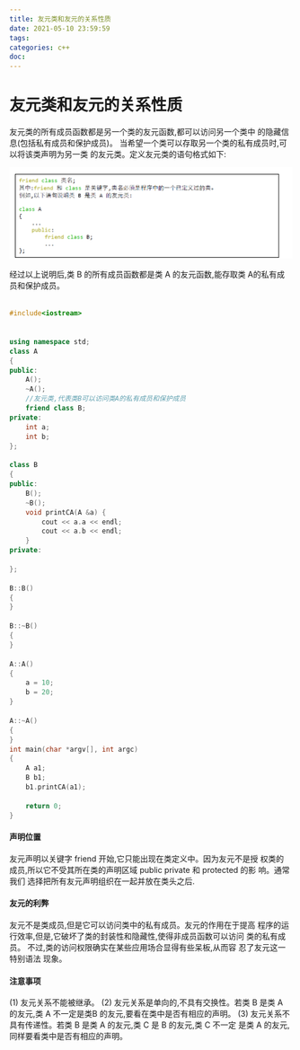 ```yaml
---
title: 友元类和友元的关系性质
date: 2021-05-10 23:59:59
tags:
categories: c++
doc:
---
```


# 友元类和友元的关系性质

友元类的所有成员函数都是另一个类的友元函数,都可以访问另一个类中
的隐藏信息(包括私有成员和保护成员)。
当希望一个类可以存取另一个类的私有成员时,可以将该类声明为另一类
的友元类。定义友元类的语句格式如下:

![1620662507126](/images/javawz/1620662507126.png)

 经过以上说明后,类 B 的所有成员函数都是类 A 的友元函数,能存取类 A的私有成员和保护成员。



```cpp

#include<iostream>


using namespace std;
class A
{
public:
	A();
	~A();
	//友元类,代表类B可以访问类A的私有成员和保护成员
	friend class B;
private:
	int a;
	int b;
};

class B
{
public:
	B();
	~B();
	void printCA(A &a) {
		cout << a.a << endl;
		cout << a.b << endl;
	}
private:

};

B::B()
{
}

B::~B()
{
}

A::A()
{
	a = 10;
	b = 20;
}

A::~A()
{
}
int main(char *argv[], int argc)
{
	A a1;
	B b1;
	b1.printCA(a1);

	return 0;
}

```



#### 声明位置

友元声明以关键字 friend 开始,它只能出现在类定义中。因为友元不是授
权类的 成员,所以它不受其所在类的声明区域 public private 和 protected 的影
响。通常我们 选择把所有友元声明组织在一起并放在类头之后.

#### 友元的利弊

友元不是类成员,但是它可以访问类中的私有成员。友元的作用在于提高
程序的运 行效率,但是,它破坏了类的封装性和隐藏性,使得非成员函数可以访问
类的私有成员。 不过,类的访问权限确实在某些应用场合显得有些呆板,从而容
忍了友元这一特别语法 现象。

#### 注意事项

(1) 友元关系不能被继承。
(2) 友元关系是单向的,不具有交换性。若类 B 是类 A 的友元,类 A 不一定是类B 的友元,要看在类中是否有相应的声明。
(3) 友元关系不具有传递性。若类 B 是类 A 的友元,类 C 是 B 的友元,类 C 不一定 是类 A 的友元,同样要看类中是否有相应的声明。

